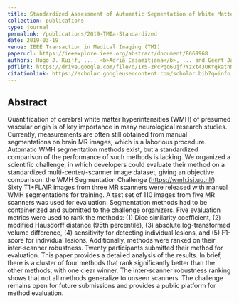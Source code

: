 ```yaml
---
title: Standardized Assessment of Automatic Segmentation of White Matter Hyperintensities; Results of the WMH Segmentation Challenge
collection: publications
type: journal
permalink: /publications/2019-TMIa-Standardized
date: 2019-03-19
venue: IEEE Transaction in Medical Imaging (TMI)
paperurl: https://ieeexplore.ieee.org/abstract/document/8669968
authors: Hugo J. Kuijf, ..., <b>Adrià Casamitjana</b>, ... and Geert Jan Biessels 
pdflink: https://drive.google.com/file/d/1Y5-zPcPgq6ujf7Yzxt4JOKYqkatnNTeK/view
citationlink: https://scholar.googleusercontent.com/scholar.bib?q=info:vQhXnik5s0oJ:scholar.google.com/&output=citation&scisdr=CgXQVhIyEO27_JMMjq0:AAGBfm0AAAAAXUgJlq3t_ojqT1igCaXFJa__NgWHT0OR&scisig=AAGBfm0AAAAAXUgJlqVaw39d3n2lIVeRp8EkRlJZcRW6&scisf=4&ct=citation&cd=-1&hl=ca&scfhb=1
---
```


## Abstract
Quantification of cerebral white matter hyperintensities (WMH) of presumed vascular origin is of key importance in many neurological research studies. Currently, measurements are often still obtained from manual segmentations on brain MR images, which is a laborious procedure. Automatic WMH segmentation methods exist, but a standardized comparison of the performance of such methods is lacking. We organized a scientific challenge, in which developers could evaluate their method on a standardized multi-center/-scanner image dataset, giving an objective comparison: the WMH Segmentation Challenge (https://wmh.isi.uu.nl/). Sixty T1+FLAIR images from three MR scanners were released with manual WMH segmentations for training. A test set of 110 images from five MR scanners was used for evaluation. Segmentation methods had to be containerized and submitted to the challenge organizers. Five evaluation metrics were used to rank the methods: (1) Dice similarity coefficient, (2) modified Hausdorff distance (95th percentile), (3) absolute log-transformed volume difference, (4) sensitivity for detecting individual lesions, and (5) F1-score for individual lesions. Additionally, methods were ranked on their inter-scanner robustness. Twenty participants submitted their method for evaluation. This paper provides a detailed analysis of the results. In brief, there is a cluster of four methods that rank significantly better than the other methods, with one clear winner. The inter-scanner robustness ranking shows that not all methods generalize to unseen scanners. The challenge remains open for future submissions and provides a public platform for method evaluation.